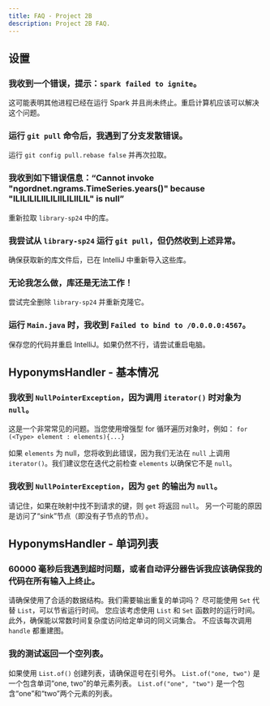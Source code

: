 ```yaml
---
title: FAQ - Project 2B
description: Project 2B FAQ.
---
```


## 设置

### 我收到一个错误，提示：`spark failed to ignite`。

这可能表明其他进程已经在运行 Spark 并且尚未终止。重启计算机应该可以解决这个问题。

### 运行 `git pull` 命令后，我遇到了分支发散错误。

运行 `git config pull.rebase false` 并再次拉取。

### 我收到如下错误信息：“Cannot invoke "ngordnet.ngrams.TimeSeries.years()" because "ILILILILIILILIILILIILIL" is null”

重新拉取 `library-sp24` 中的库。

### 我尝试从 `library-sp24` 运行 `git pull`，但仍然收到上述异常。

确保获取新的库文件后，已在 IntelliJ 中重新导入这些库。

### 无论我怎么做，库还是无法工作！

尝试完全删除 `library-sp24` 并重新克隆它。

### 运行 `Main.java` 时，我收到 `Failed to bind to /0.0.0.0:4567`。

保存您的代码并重启 IntelliJ。如果仍然不行，请尝试重启电脑。

## HyponymsHandler - 基本情况

### 我收到 `NullPointerException`，因为调用 `iterator()` 时对象为 `null`。

这是一个非常常见的问题。当您使用增强型 for 循环遍历对象时，例如：
`for (<Type> element : elements){...}`

如果 `elements` 为 null，您将收到此错误，因为我们无法在 `null` 上调用 `iterator()`。我们建议您在迭代之前检查 `elements` 以确保它不是 `null`。

### 我收到 `NullPointerException`，因为 `get` 的输出为 `null`。

请记住，如果在映射中找不到请求的键，则 `get` 将返回 `null`。 另一个可能的原因是访问了“sink”节点（即没有子节点的节点）。

## HyponymsHandler - 单词列表

### 60000 毫秒后我遇到超时问题，或者自动评分器告诉我应该确保我的代码在所有输入上终止。

请确保使用了合适的数据结构。我们需要输出重复的单词吗？ 尽可能使用 `Set` 代替 `List`，可以节省运行时间。 您应该考虑使用 `List` 和 `Set` 函数时的运行时间。 此外，确保能以常数时间复杂度访问给定单词的同义词集合。 不应该每次调用 `handle` 都重建图。

### 我的测试返回一个空列表。

如果使用 `List.of()` 创建列表，请确保逗号在引号外。
`List.of("one, two")` 是一个包含单词“one, two”的单元素列表。 `List.of("one", "two")` 是一个包含“one”和“two”两个元素的列表。
